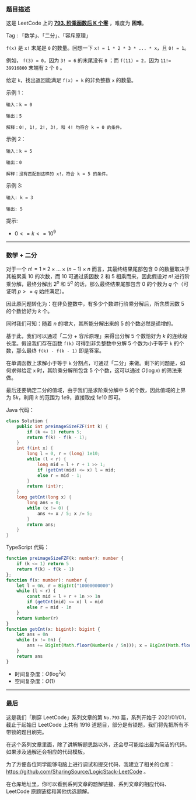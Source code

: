 ### 题目描述

这是 LeetCode 上的 **[793. 阶乘函数后 K 个零](https://leetcode.cn/problems/preimage-size-of-factorial-zeroes-function/solution/by-ac_oier-pk9g/)** ，难度为 **困难**。

Tag : 「数学」、「二分」、「容斥原理」



`f(x)` 是 `x!` 末尾是 `0` 的数量。回想一下 `x! = 1 * 2 * 3 * ... * x`，且 `0! = 1`。

例如， `f(3) = 0`，因为 `3! = 6` 的末尾没有 `0` ；而 `f(11) = 2`，因为 `11!= 39916800` 末端有 `2` 个 `0` 。

给定 `k`，找出返回能满足 `f(x) = k` 的非负整数 `x` 的数量。

示例 1：
```
输入：k = 0

输出：5

解释：0!, 1!, 2!, 3!, 和 4! 均符合 k = 0 的条件。
```
示例 2：
```
输入：k = 5

输出：0

解释：没有匹配到这样的 x!，符合 k = 5 的条件。
```
示例 3:
```
输入: k = 3

输出: 5
```

提示:
* $0 <= k <= 10^9$

---

### 数学 + 二分

对于一个 $n! = 1 \times 2 \times ... \times (n - 1) \times n$ 而言，其最终结果尾部包含 $0$ 的数量取决于其被累乘 $10$ 的次数，而 $10$ 可通过质因数 $2$ 和 $5$ 相乘而来，因此假设对 $n!$ 进行阶乘分解，最终分解出 $2^p$ 和 $5^q$ 的话，那么最终结果尾部包含 $0$ 的个数为 $q$ 个（可证明 $p >= q$ 始终满足）。 

因此原问题转化为：在非负整数中，有多少个数进行阶乘分解后，所含质因数 $5$ 的个数恰好为 $k$ 个。

同时我们可知：随着 $n$ 的增大，其所能分解出来的 $5$ 的个数必然是递增的。

基于此，我们可以通过「二分 + 容斥原理」来得出分解 $5$ 个数恰好为 $k$ 的连续段长度。假设我们存在函数 `f(k)` 可得到非负整数中分解 $5$ 个数为小于等于 `k` 的个数，那么最终 `f(k) - f(k - 1)` 即是答案。

在单调函数上求解小于等于 `k` 分割点，可通过「二分」来做。剩下的问题是，如何求得给定 `x` 时，其阶乘分解所包含 $5$ 个个数，这可以通过 $O(\log{x})$ 的筛法来做。

最后还要确定二分的值域，由于我们是求阶乘分解中 $5$ 的个数，因此值域的上界为 $5k$，利用 $k$ 的范围为 $1e9$，直接取成 $1e10$ 即可。

Java 代码：
```java
class Solution {
    public int preimageSizeFZF(int k) {
        if (k <= 1) return 5;
        return f(k) - f(k - 1);
    }
    int f(int x) {
        long l = 0, r = (long) 1e10;
        while (l < r) {
            long mid = l + r + 1 >> 1;
            if (getCnt(mid) <= x) l = mid;
            else r = mid - 1;
        }
        return (int)r;
    }
    long getCnt(long x) {
        long ans = 0;
        while (x != 0) {
            ans += x / 5; x /= 5;
        }
        return ans;
    }
}
```
TypeScript 代码：
```TypeScript
function preimageSizeFZF(k: number): number {
    if (k <= 1) return 5
    return f(k) - f(k - 1)
};
function f(x: number): number {
    let l = 0n, r = BigInt("10000000000")
    while (l < r) {
        const mid = l + r + 1n >> 1n
        if (getCnt(mid) <= x) l = mid
        else r = mid - 1n
    }
    return Number(r)
}
function getCnt(x: bigint): bigint {
    let ans = 0n
    while (x != 0n) {
        ans += BigInt(Math.floor(Number(x / 5n))); x = BigInt(Math.floor(Number(x / 5n)))
    }
    return ans
}
```
* 时间复杂度：$O(\log^2{k})$
* 空间复杂度：$O(1)$

---

### 最后

这是我们「刷穿 LeetCode」系列文章的第 `No.793` 篇，系列开始于 2021/01/01，截止于起始日 LeetCode 上共有 1916 道题目，部分是有锁题，我们将先把所有不带锁的题目刷完。

在这个系列文章里面，除了讲解解题思路以外，还会尽可能给出最为简洁的代码。如果涉及通解还会相应的代码模板。

为了方便各位同学能够电脑上进行调试和提交代码，我建立了相关的仓库：https://github.com/SharingSource/LogicStack-LeetCode 。

在仓库地址里，你可以看到系列文章的题解链接、系列文章的相应代码、LeetCode 原题链接和其他优选题解。

